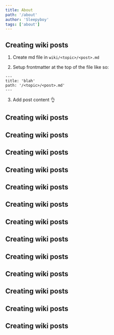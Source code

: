 ```yaml
---
title: About
path: '/about'
author: 'Sleepyboy'
tags: ['about']
---
```


## Creating wiki posts

1. Create md file in `wiki/<topic>/<post>.md`

2. Setup frontmatter at the top of the file like so:

```
---
title: 'blah'
path: '/<topic>/<post>.md'
---
```

3. Add post content 👌

## Creating wiki posts


## Creating wiki posts


## Creating wiki posts


## Creating wiki posts


## Creating wiki posts

## Creating wiki posts


## Creating wiki posts


## Creating wiki posts

## Creating wiki posts

## Creating wiki posts

## Creating wiki posts

## Creating wiki posts

## Creating wiki posts